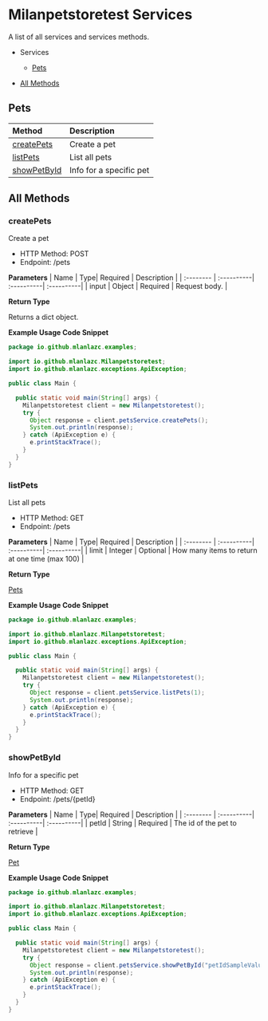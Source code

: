 # Milanpetstoretest Services

A list of all services and services methods.

- Services

  - [Pets](#pets)

- [All Methods](#all-methods)

## Pets

| Method                      | Description             |
| :-------------------------- | :---------------------- |
| [createPets](#createpets)   | Create a pet            |
| [listPets](#listpets)       | List all pets           |
| [showPetById](#showpetbyid) | Info for a specific pet |

## All Methods

### **createPets**

Create a pet

- HTTP Method: POST
- Endpoint: /pets

**Parameters**
| Name | Type| Required | Description |
| :-------- | :----------| :----------| :----------|
| input | Object | Required | Request body. |

**Return Type**

Returns a dict object.

**Example Usage Code Snippet**

```Java
package io.github.mlanlazc.examples;

import io.github.mlanlazc.Milanpetstoretest;
import io.github.mlanlazc.exceptions.ApiException;

public class Main {

  public static void main(String[] args) {
    Milanpetstoretest client = new Milanpetstoretest();
    try {
      Object response = client.petsService.createPets();
      System.out.println(response);
    } catch (ApiException e) {
      e.printStackTrace();
    }
  }
}

```

### **listPets**

List all pets

- HTTP Method: GET
- Endpoint: /pets

**Parameters**
| Name | Type| Required | Description |
| :-------- | :----------| :----------| :----------|
| limit | Integer | Optional | How many items to return at one time (max 100) |

**Return Type**

[Pets](/src/main/java/io/milanpetstoretest/models/README.md#pets)

**Example Usage Code Snippet**

```Java
package io.github.mlanlazc.examples;

import io.github.mlanlazc.Milanpetstoretest;
import io.github.mlanlazc.exceptions.ApiException;

public class Main {

  public static void main(String[] args) {
    Milanpetstoretest client = new Milanpetstoretest();
    try {
      Object response = client.petsService.listPets(1);
      System.out.println(response);
    } catch (ApiException e) {
      e.printStackTrace();
    }
  }
}

```

### **showPetById**

Info for a specific pet

- HTTP Method: GET
- Endpoint: /pets/{petId}

**Parameters**
| Name | Type| Required | Description |
| :-------- | :----------| :----------| :----------|
| petId | String | Required | The id of the pet to retrieve |

**Return Type**

[Pet](/src/main/java/io/milanpetstoretest/models/README.md#pet)

**Example Usage Code Snippet**

```Java
package io.github.mlanlazc.examples;

import io.github.mlanlazc.Milanpetstoretest;
import io.github.mlanlazc.exceptions.ApiException;

public class Main {

  public static void main(String[] args) {
    Milanpetstoretest client = new Milanpetstoretest();
    try {
      Object response = client.petsService.showPetById("petIdSampleValue");
      System.out.println(response);
    } catch (ApiException e) {
      e.printStackTrace();
    }
  }
}

```
